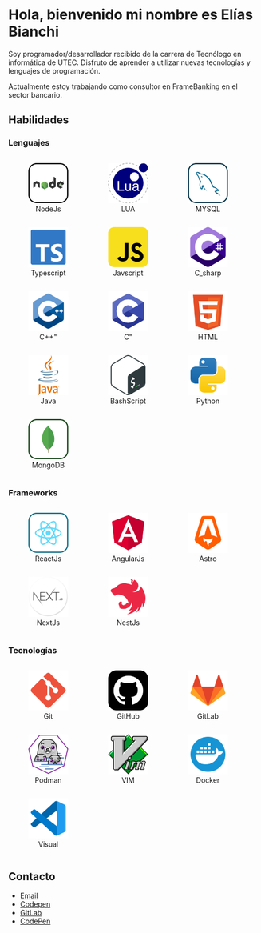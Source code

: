 # Hola, bienvenido mi nombre es Elías Bianchi

Soy programador/desarrollador recibido de la carrera de Tecnólogo en informática de UTEC. Disfruto de aprender a utilizar nuevas tecnologías y lenguajes de programación.

Actualmente estoy trabajando como consultor en FrameBanking en el sector bancario.

## Habilidades 

### Lenguajes

<div style="display:flex; flex-direction: row; flex-wrap: wrap;">
  <figure style="text-align: center;">
    <img title="NodeJs" alt="NodeJs" src="./assets/nodejs-svgrepo-com.svg" style="height: 80px; width: 80px;"/>
    <figcaption>NodeJs</figcaption>
  </figure>

  <figure style="text-align: center;">
    <img title="LUA" alt="LUA" src="./assets/lua-svgrepo-com.svg" style="height: 80px; width: 80px;"/>
    <figcaption>LUA</figcaption>
  </figure>

  <figure style="text-align: center;">
    <img title="MYSQL" alt="MYSQL" src="./assets/mysql-svgrepo-com.svg" style="height: 80px; width: 80px;"/>
    <figcaption>MYSQL</figcaption>
  </figure>

  <figure style="text-align: center;">
    <img title="Typescript" alt="Typescript" src="./assets/typescript-official-svgrepo-com.svg" style="height: 80px; width: 80px;"/>
    <figcaption>Typescript</figcaption>
  </figure>

  <figure style="text-align: center;">
    <img title="Javscript" alt="Javscript" src="./assets/javascript-svgrepo-com.svg" style="height: 80px; width: 80px;"/>
    <figcaption>Javscript</figcaption>
  </figure>

  <figure style="text-align: center;">
    <img title="C_sharp" alt="C_sharp" src="./assets/c-sharp-svgrepo-com.svg" style="height: 80px; width: 80px;"/>
    <figcaption>C_sharp</figcaption>
  </figure>

  <figure style="text-align: center;">
    <img title="C++" alt="C++" src="./assets/c-plus-plus-4096-54310411.png" style="height: 80px; width: 80px;"/>
    <figcaption>C++"</figcaption>
  </figure>

  <figure style="text-align: center;">
    <img title="C" alt="C" src="./assets/letter_c_PNG22.png" style="height: 80px; width: 80px;"/>
    <figcaption>C"</figcaption>
  </figure>

  <figure style="text-align: center;">
    <img title="HTML" alt="HTML" src="./assets/html-5-svgrepo-com.svg" style="height: 80px; width: 80px;"/>
    <figcaption>HTML</figcaption>
  </figure>

  <figure style="text-align: center;">
    <img title="Java" alt="Java" src="./assets/java-logo-svgrepo-com.svg" style="height: 80px; width: 80px;" />
    <figcaption>Java</figcaption>
  </figure>

  <figure style="text-align: center;">
    <img title="BashScript" alt="BashScript" src="./assets/bash-icon-svgrepo-com.svg" style="height: 80px; width: 80px;" />
    <figcaption>BashScript</figcaption>
  </figure>

  <figure style="text-align: center;">
    <img title="Python" alt="Python" src="./assets/python-svgrepo-com.svg" style="height: 80px; width: 80px;" />
    <figcaption>Python</figcaption>
  </figure>

  <figure style="text-align: center;">
    <img title="MongoDB" alt="MongoDB" src="./assets/mongodb-svgrepo-com.svg" style="height: 80px; width: 80px;" />
    <figcaption>MongoDB</figcaption>
  </figure>

</div>

### Frameworks

<div style="display:flex; flex-direction: row; flex-wrap: wrap;">

  <figure style="text-align: center;">
    <img title="ReactJs" alt="ReactJs" src="./assets/react-svgrepo-com.svg" style="height: 80px; width: 80px;" />
    <figcaption>ReactJs</figcaption>
  </figure>

  <figure style="text-align: center;">
    <img title="AngularJs" alt="AngularJs" src="./assets/angular-svgrepo-com.svg" style="height: 80px; width: 80px;" />
    <figcaption>AngularJs</figcaption>
  </figure>

  <figure style="text-align: center;">
    <img title="Astro" alt="Astro" src="./assets/astro-svgrepo-com.svg" style="height: 80px; width: 80px;" />
    <figcaption>Astro</figcaption>
  </figure>

  <figure style="text-align: center;">
    <img title="NextJs" alt="NextJs" src="./assets/nextjs-icon.png" style="height: 80px; width: 80px;" />
    <figcaption>NextJs</figcaption>
  </figure>

  <figure style="text-align: center;">
    <img title="NestJs" alt="NestJs" src="./assets/nestjs-svgrepo-com.svg" style="height: 80px; width: 80px;" />
    <figcaption>NestJs</figcaption>
  </figure>

</div>

### Tecnologías

<div style="display:flex; flex-direction: row; flex-wrap: wrap;">
  <figure style="text-align: center;">
    <img title="Git" alt="Git" src="./assets/git-svgrepo-com.svg" style="height: 80px; width: 80px;" />
    <figcaption>Git</figcaption>
  </figure>

  <figure style="text-align: center;">
    <img title="GitHub" alt="GitHub" src="./assets/github-svgrepo-com.svg" style="height: 80px; width: 80px;" />
    <figcaption>GitHub</figcaption>
  </figure>

  <figure style="text-align: center;">
    <img title="GitLab" alt="GitLab" src="./assets/gitlab-svgrepo-com.svg" style="height: 80px; width: 80px;" />
    <figcaption>GitLab</figcaption>
  </figure>

  <figure style="text-align: center;">
    <img title="Podman/Docker" alt="Podman" src="./assets/Podman.svg" style="height: 80px; width: 80px;" />
    <figcaption>Podman</figcaption>
  </figure>

  <figure style="text-align: center;">
    <img title="VIM" alt="VIM" src="./assets/vim-svgrepo-com.svg" style="height: 80px; width: 80px;" />
    <figcaption>VIM</figcaption>
  </figure>

  <figure style="text-align: center;">
    <img title="Docker" alt="Docker" src="./assets/docker-svgrepo-com.svg" style="height: 80px; width: 80px;" />
    <figcaption>Docker</figcaption>
  </figure>

  <figure style="text-align: center;">
        <img title="Visual studio code" alt="Visual studio code" src="./assets/vscode-svgrepo-com.svg" style="height: 80px; width: 80px;" />
        <figcaption>Visual</figcaption>
  </figure>

</div>


## Contacto

- [Email](mailto:bianchi.elias@gmail.com)
- [Codepen](https://codepen.io/sbianchi)
- [GitLab](https://gitlab.com/bianchi.elias)
- [CodePen](https://codepen.io/sbianchi)

